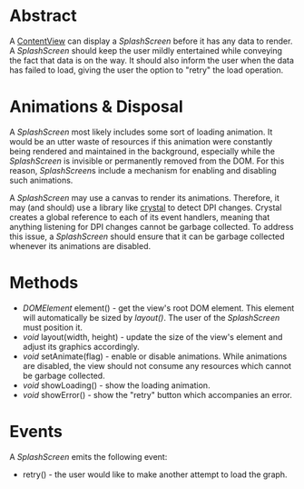 # Abstract

A [ContentView](ContentView.md) can display a *SplashScreen* before it has any data to render. A *SplashScreen* should keep the user mildly entertained while conveying the fact that data is on the way. It should also inform the user when the data has failed to load, giving the user the option to "retry" the load operation.

# Animations & Disposal

A *SplashScreen* most likely includes some sort of loading animation. It would be an utter waste of resources if this animation were constantly being rendered and maintained in the background, especially while the *SplashScreen* is invisible or permanently removed from the DOM. For this reason, *SplashScreen*s include a mechanism for enabling and disabling such animations.

A *SplashScreen* may use a canvas to render its animations. Therefore, it may (and should) use a library like [crystal](https://github.com/unixpickle/crystal) to detect DPI changes. Crystal creates a global reference to each of its event handlers, meaning that anything listening for DPI changes cannot be garbage collected. To address this issue, a *SplashScreen* should ensure that it can be garbage collected whenever its animations are disabled.

# Methods

* *DOMElement* element() - get the view's root DOM element. This element will automatically be sized by *layout()*. The user of the *SplashScreen* must position it.
* *void* layout(width, height) - update the size of the view's element and adjust its graphics accordingly.
* *void* setAnimate(flag) - enable or disable animations. While animations are disabled, the view should not consume any resources which cannot be garbage collected.
* *void* showLoading() - show the loading animation.
* *void* showError() - show the "retry" button which accompanies an error.

# Events

A *SplashScreen* emits the following event:

 * retry() - the user would like to make another attempt to load the graph.
